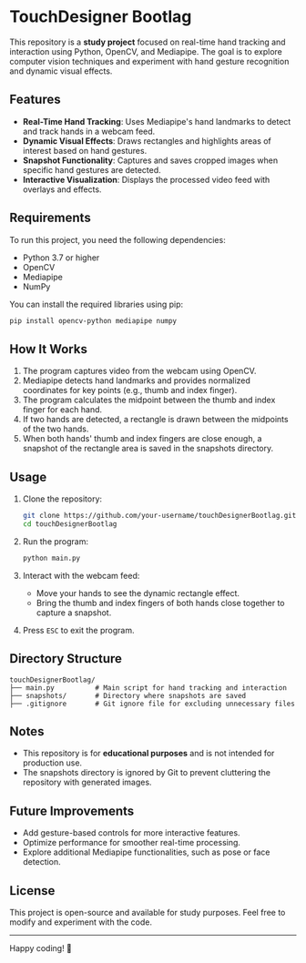 # TouchDesigner Bootlag

This repository is a **study project** focused on real-time hand tracking and interaction using Python, OpenCV, and Mediapipe. The goal is to explore computer vision techniques and experiment with hand gesture recognition and dynamic visual effects.

## Features

- **Real-Time Hand Tracking**: Uses Mediapipe's hand landmarks to detect and track hands in a webcam feed.
- **Dynamic Visual Effects**: Draws rectangles and highlights areas of interest based on hand gestures.
- **Snapshot Functionality**: Captures and saves cropped images when specific hand gestures are detected.
- **Interactive Visualization**: Displays the processed video feed with overlays and effects.

## Requirements

To run this project, you need the following dependencies:

- Python 3.7 or higher
- OpenCV
- Mediapipe
- NumPy

You can install the required libraries using pip:

```bash
pip install opencv-python mediapipe numpy
```

## How It Works

1. The program captures video from the webcam using OpenCV.
2. Mediapipe detects hand landmarks and provides normalized coordinates for key points (e.g., thumb and index finger).
3. The program calculates the midpoint between the thumb and index finger for each hand.
4. If two hands are detected, a rectangle is drawn between the midpoints of the two hands.
5. When both hands' thumb and index fingers are close enough, a snapshot of the rectangle area is saved in the snapshots directory.

## Usage

1. Clone the repository:
   ```bash
   git clone https://github.com/your-username/touchDesignerBootlag.git
   cd touchDesignerBootlag
   ```

2. Run the program:
   ```bash
   python main.py
   ```

3. Interact with the webcam feed:
   - Move your hands to see the dynamic rectangle effect.
   - Bring the thumb and index fingers of both hands close together to capture a snapshot.

4. Press `ESC` to exit the program.

## Directory Structure

```
touchDesignerBootlag/
├── main.py          # Main script for hand tracking and interaction
├── snapshots/       # Directory where snapshots are saved
├── .gitignore       # Git ignore file for excluding unnecessary files
```

## Notes

- This repository is for **educational purposes** and is not intended for production use.
- The snapshots directory is ignored by Git to prevent cluttering the repository with generated images.

## Future Improvements

- Add gesture-based controls for more interactive features.
- Optimize performance for smoother real-time processing.
- Explore additional Mediapipe functionalities, such as pose or face detection.

## License

This project is open-source and available for study purposes. Feel free to modify and experiment with the code.

---

Happy coding! 🎉
